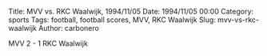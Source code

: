 Title: MVV vs. RKC Waalwijk, 1994/11/05
Date: 1994/11/05 00:00
Category: sports
Tags: football, football scores, MVV, RKC Waalwijk
Slug: mvv-vs-rkc-waalwijk
Author: carbonero


MVV 2 - 1 RKC Waalwijk

